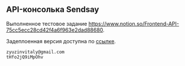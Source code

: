 ## API-консолька Sendsay

Выполненное тестовое задание https://www.notion.so/Frontend-API-75cc5ecc28cd42f4a6f963e2dad88680.

Задеплоенная версия доступна по [ссылке](http://juwain.github.io/sendsay-console).

```
zyuzinvitaly@gmail.com
tHfo2jQ9iMpOhv
```
